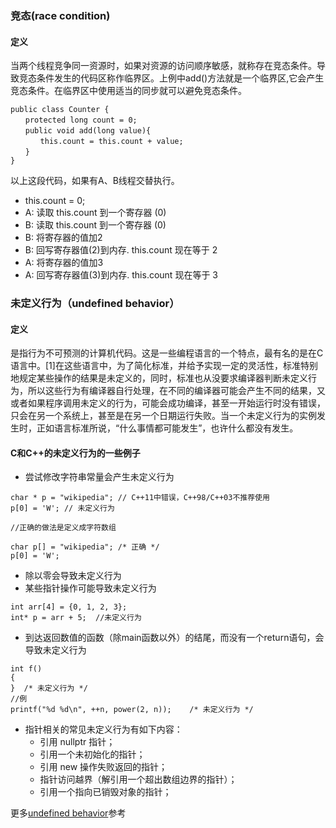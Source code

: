 ### 竞态(race condition)
#### 定义
当两个线程竞争同一资源时，如果对资源的访问顺序敏感，就称存在竞态条件。导致竞态条件发生的代码区称作临界区。上例中add()方法就是一个临界区,它会产生竞态条件。在临界区中使用适当的同步就可以避免竞态条件。
```
public class Counter {
　　protected long count = 0;
　　public void add(long value){
　　　　this.count = this.count + value;
　　}
}
```
以上这段代码，如果有A、B线程交替执行。
-   this.count = 0;
-   A:    读取 this.count 到一个寄存器 (0)
-   B:    读取 this.count 到一个寄存器 (0)
-   B:     将寄存器的值加2
-   B:    回写寄存器值(2)到内存. this.count 现在等于 2
-   A:    将寄存器的值加3
-   A:    回写寄存器值(3)到内存. this.count 现在等于 3



### 未定义行为（undefined behavior）
#### 定义
是指行为不可预测的计算机代码。这是一些编程语言的一个特点，最有名的是在C语言中。[1]在这些语言中，为了简化标准，并给予实现一定的灵活性，标准特别地规定某些操作的结果是未定义的，同时，标准也从没要求编译器判断未定义行为，所以这些行为有编译器自行处理，在不同的编译器可能会产生不同的结果，又或者如果程序调用未定义的行为，可能会成功编译，甚至一开始运行时没有错误，只会在另一个系统上，甚至是在另一个日期运行失败。当一个未定义行为的实例发生时，正如语言标准所说，“什么事情都可能发生”，也许什么都没有发生。

#### C和C++的未定义行为的一些例子

- 尝试修改字符串常量会产生未定义行为
```
char * p = "wikipedia"; // C++11中错误，C++98/C++03不推荐使用
p[0] = 'W'; // 未定义行为

//正确的做法是定义成字符数组

char p[] = "wikipedia"; /* 正确 */
p[0] = 'W';
```
- 除以零会导致未定义行为
- 某些指针操作可能导致未定义行为
```
int arr[4] = {0, 1, 2, 3};
int* p = arr + 5;  //未定义行为
```
- 到达返回数值的函数（除main函数以外）的结尾，而没有一个return语句，会导致未定义行为
```
int f()
{
}  /* 未定义行为 */
//例
printf("%d %d\n", ++n, power(2, n));    /* 未定义行为 */
```
- 指针相关的常见未定义行为有如下内容：
  - 引用 nullptr 指针；
  - 引用一个未初始化的指针；
  - 引用 new 操作失败返回的指针；
  - 指针访问越界（解引用一个超出数组边界的指针）；
  - 引用一个指向已销毁对象的指针；
  
更多[undefined behavior](http://stackoverflow.com/questions/367633/what-are-all-the-common-undefined-behaviours-that-a-c-programmer-should-know-a)参考


